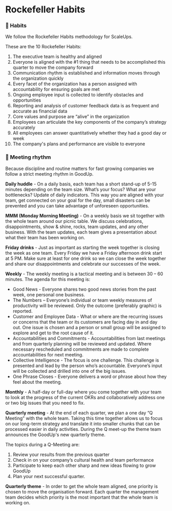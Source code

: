 <h1 style="margin-top: 1em;">Rockefeller Habits</h1>

### 📖 Habits
We follow the Rockefeller Habits methodology for ScaleUps.

These are the 10 Rockefeller Habits:
1.	The executive team is healthy and aligned
2.	Everyone is aligned with the #1 thing that needs to be accomplished this quarter to move the company forward
3.	Communication rhythm is established and information moves through the organization quickly
4.	Every facet of the organization has a person assigned with accountability for ensuring goals are met
5.	Ongoing employee input is collected to identify obstacles and opportunities
6.	Reporting and analysis of customer feedback data is as frequent and accurate as financial data
7.	Core values and purpose are “alive” in the organization
8.	Employees can articulate the key components of the company’s strategy accurately
9.	All employees can answer quantitatively whether they had a good day or week
10.	The company's plans and performance are visible to everyone 

### 🥁 Meeting rhythm
Because discipline and routine matters for fast growing companies we follow a strict meeting rhythm in GoodUp. 

<strong>Daily huddle</strong> -
On a daily basis, each team has a short stand-up of 5-15 minutes depending on the team
size. What’s your focus? What are your bottlenecks? Update of daily indicators. This way you are aligned with your team, get connected on your goal for the day, small disasters can be prevented and you can take advantage of unforeseen opportunities.

<strong>MMM (Monday Morning Meeting)</strong> -
On a weekly basis we sit together with the whole team around our picnic table. We discuss
celebrations, disappointments, show & shine, rocks, team updates, and any
other business. With the team updates, each team  gives a presentation about what their team has been working on.

<strong>Friday drinks</strong> -
Just as important as starting the week together is closing the week as one team. Every Friday we have a Friday afternoon drink start at 5 PM. Make sure at least for one drink so we can close the week together and share our disappointments and celebrate our successes of the week.

<strong>Weekly</strong> -
The weekly meeting is a tactical meeting and is between 30 – 60 minutes. The agenda for
this meeting is:
-	Good News - Everyone shares two good news stories from the past week, one personal one business.
-	The Numbers – Everyone’s individual or team weekly measures of productivity will be reviewed. Only the outcome (preferably graphic) is reported.
-	Customer and Employee Data - What or where are the recurring issues or concerns that the team or its customers are facing day in and day out. One issue is chosen and a person or small group will be assigned to explore and get to the root cause of it.
-	Accountabilities and Commitments - Accountabilities from last meetings and from quarterly planning will be reviewed and updated. Where necessary rescheduled and commitments are made to complete accountabilities for next meeting.
-	Collective Intelligence - The focus is one challenge. This challenge is presented and lead by the person who’s accountable. Everyone’s input will be collected and drilled into one of the big issues.
-	One Phrase Closes - Everyone delivers a word or phrase about how they feel about the meeting.

<strong>Monthly</strong> -
A half-day or full-day where you come together with your team to look at the progress of the current OKRs and collaboratively address one or two big issues that you need to fix.

<strong>Quarterly meeting</strong> -
At the end of each quarter, we plan a one day “Q Meeting” with the whole team. Taking this time together allows us to focus on our long-term strategy and translate it into smaller chunks that can be processed easier in daily activities. During the Q meet-up the theme team announces the GoodUp's new quarterly theme. 

The topics during a Q-Meeting are:
1.	Review your results from the previous quarter
2.	Check in on your company’s cultural health and team performance
3.	Participate to keep each other sharp and new ideas flowing to grow GoodUp
4.	Plan your next successful quarter.

<strong>Quarterly theme</strong> -  In order to get the whole team aligned, one priority is chosen to move the organisation forward. Each quarter the management team decides which priority is the most important that the whole team is working on.